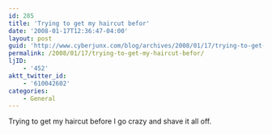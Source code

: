 ```yaml
---
id: 285
title: 'Trying to get my haircut befor'
date: '2008-01-17T12:36:47-04:00'
layout: post
guid: 'http://www.cyberjunx.com/blog/archives/2008/01/17/trying-to-get-my-haircut-befor/'
permalink: /2008/01/17/trying-to-get-my-haircut-befor/
ljID:
    - '452'
aktt_twitter_id:
    - '610042602'
categories:
    - General
---
```


Trying to get my haircut before I go crazy and shave it all off.